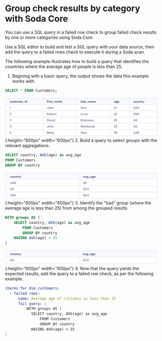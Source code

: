# Group check results by category with Soda Core

You can use a SQL query in a failed row check to group failed check results by one or more categories using Soda Core. 

Use a SQL editor to build and test a SQL query with your data source, then add the query to a failed rows check to execute it during a Soda scan.

The following example illustrates how to build a query that identifies the countries where the average age of people is less than 25.

1. Begining with a basic query, the output shows the data this example works with.
```sql
SELECT * FROM Customers;
```
![group-by-1](/docs/assets/images/group-by-1.png){:height="600px" width="600px"}
2. Build a query to select groups with the relevant aggregations.
```sql
SELECT country, AVG(age) as avg_age
FROM Customers
GROUP BY country
```
![group-by-2](/docs/assets/images/group-by-2.png){:height="600px" width="600px"}
3. Identify the "bad" group (where the average age is less than 25) from among the grouped results.
```sql
WITH groups AS (
	SELECT country, AVG(age) as avg_age
	    FROM Customers
	    GROUP BY country
    HAVING AVG(age) < 25
)
```
![group-by-3](/docs/assets/images/group-by-3.png){:height="600px" width="600px"}
4. Now that the query yields the expected results, add the query to a failed row check, as per the following example.
```yaml
checks for dim_customers:
  - failed rows:
      name: Average age of citizens is less than 25
      fail query: |
	      WITH groups AS (
	        SELECT country, AVG(age) as avg_age
	            FROM Customers
	            GROUP BY country
            HAVING AVG(age) < 25
)
```